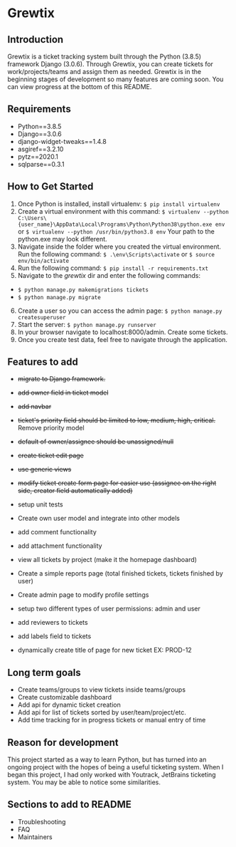 __Grewtix__
============
    
 Introduction
 ----------------
Grewtix is a ticket tracking system built through the Python (3.8.5) framework Django (3.0.6). Through Grewtix, you can create tickets for work/projects/teams and assign them as needed. Grewtix is in the beginning stages of development so many features are coming soon. You can view progress at the bottom of this README.

 Requirements
 ----------------
 - Python==3.8.5
 - Django==3.0.6
 - django-widget-tweaks==1.4.8
 - asgiref==3.2.10
 - pytz==2020.1
 - sqlparse==0.3.1

 How to Get Started
 ----------------
 1) Once Python is installed, install virtualenv: `$ pip install virtualenv`
 2) Create a virtual environment with this command: 
 `$ virtualenv --python C:\Users\{user_name}\AppData\Local\Programs\Python\Python38\python.exe env` or `$ virtualenv --python /usr/bin/python3.8 env`
 Your path to the python.exe may look different.
 3) Navigate inside the folder where you created the virtual environment. Run the following command: `$ .\env\Scripts\activate` or `$ source env/bin/activate`
 4) Run the following command: `$ pip install -r requirements.txt`
 5) Navigate to the *grewtix* dir and enter the following commands: 
 - `$ python manage.py makemigrations tickets`
 - `$ python manage.py migrate`
 6) Create a user so you can access the admin page: `$ python manage.py createsuperuser`
 7) Start the server: `$ python manage.py runserver`
 9) In your browser navigate to localhost:8000/admin. Create some tickets.
 10) Once you create test data, feel free to navigate through the application.

Features to add
---------------
 * <strike>migrate to Django framework.</strike>
 * <strike>add owner field in ticket model</strike>
 * <strike>add navbar</strike>
 * <strike>ticket's priority field should be limited to low, medium, high, critical.</strike> Remove priority model
 * <strike>default of owner/assignee should be unassigned/null</strike>
 * <strike>create ticket edit page</strike>
 * <strike>use generic views</strike>
 * <strike>modify ticket create form page for easier use (assignee on the right side, creator field automatically added)</strike>
 * setup unit tests
 * Create own user model and integrate into other models
 * add comment functionality
 * add attachment functionality
 * view all tickets by project (make it the homepage dashboard)

 * Create a simple reports page (total finished tickets, tickets finished by user)
 * Create admin page to modify profile settings
 * setup two different types of user permissions: admin and user
 * add reviewers to tickets
 * add labels field to tickets
 * dynamically create title of page for new ticket EX: PROD-12

Long term goals
------------------------
 * Create teams/groups to view tickets inside teams/groups
 * Create customizable dashboard
 * Add api for dynamic ticket creation
 * Add api for list of tickets sorted by user/team/project/etc.
 * Add time tracking for in progress tickets or manual entry of time

Reason for development
----------------------
This project started as a way to learn Python, but has turned into an ongoing project with the hopes of being a useful ticketing system. When I began this project, I had only worked with Youtrack, JetBrains ticketing system. You may be able to notice some similarities. 

Sections to add to README
--------------------------
 * Troubleshooting
 * FAQ
 * Maintainers
